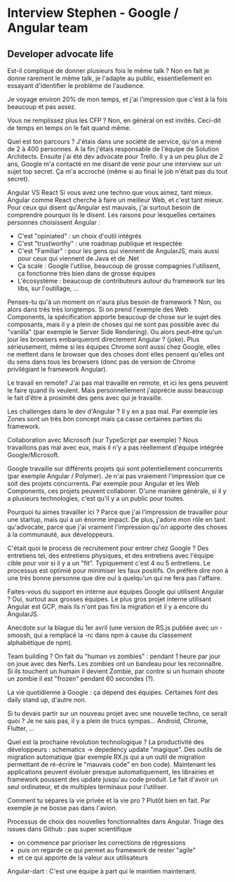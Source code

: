 # Interview Stephen - Google / Angular team

## Developer advocate life
Est-il compliqué de donner plusieurs fois le même talk ?
Non en fait je donne rarement le même talk, je l'adapte au public, essentiellement en essayant d'identifier le problème de l'audience.

Je voyage environ 20% de mon temps, et j'ai l'impression que c'est à la fois beaucoup et pas assez.

Vous ne remplissez plus les CFP ?
Non, en général on est invités. Ceci-dit de temps en temps on le fait quand même.

Quel est ton parcours ?
J'étais dans une société de service, qu'on a mené de 2 à 400 personnes. A la fin j'étais responsable de l'équipe de Solution Architects.
Ensuite j'ai été dev advocate pour Trello.
Il y a un peu plus de 2 ans, Google m'a contacté en me disant de venir pour une interview sur un sujet top secret. Ça m'a accroché (même si au final le job n'était pas du tout secret).

Angular VS React
Si vous avez une techno que vous aimez, tant mieux. Angular comme React cherche à faire un meilleur Web, et c'est tant mieux.
Pour ceux qui disent qu'Angular est mauvais, j'ai surtout besoin de comprendre pourquoi ils le disent.
Les raisons pour lesquelles certaines personnes choisissent Angular : 
 - C'est "opiniated" : un choix d'outil intégrés
 - C'est "trustworthy" : une roadmap publique et respectée
 - C'est "Familiar" : pour les gens qui viennent de AngularJS, mais aussi pour ceux qui viennent de Java et de .Net
 - Ça scale : Google l'utilise, beaucoup de grosse compagnies l'utilisent, ça fonctionne très bien dans de grosse équipes
 - L'écosystème : beaucoup de contributeurs autour du framework sur les libs, sur l'outillage, ...

Penses-tu qu'à un moment on n'aura plus besoin de framework ?
Non, ou alors dans très très longtemps. Si on prend l'exemple des Web Components, la spécification apporte beaucoup de chose sur le sujet des composants, mais il y a plein de choses qui ne sont pas possible avec du "vanilla" (par exemple le Server Side Rendering). Ou alors peut-être qu'un jour les browsers embarqueront directement Angular ? (joke). Plus sérieusement, même si les équipes Chrome sont aussi chez Google, elles ne mettent dans le browser que des choses dont elles pensent qu'elles ont du sens dans tous les browsers (donc pas de version de Chrome privilégiant le framework Angular).

Le travail en remote?
J'ai pas mal travaillé en remote, et ici les gens peuvent le faire quand ils veulent. Mais personnellement j'apprécie aussi beaucoup le fait d'être à proximité des gens avec qui je travaille.

Les challenges dans le dev d'Angular ?
Il y en a pas mal. Par exemple les Zones sont un très bon concept mais ça casse certaines parties du framework. 

Collaboration avec Microsoft (sur TypeScript par exemple) ?
Nous travaillons pas mal avec eux, mais il n'y a pas réellement d'équipe intégrée Google/Microsoft.

Google travaille sur différents projets qui sont potentiellement concurrents (par exemple Angular / Polymer).
Je n'ai pas vraiement l'impression que ce soit des projets concurrents. Par exemple pour Angular et les Web Components, ces projets peuvent collaborer.
D'une manière générale, si il y a plusieurs technologies, c'est qu'il y a un public pour toutes.

Pourquoi tu aimes travailler ici ?
Parce que j'ai l'impression de travailler pour une startup, mais qui a un énorme impact. De plus, j'adore mon rôle en tant qu'advocate, parce que j'ai vraiment l'impression qu'on apporte des choses à la communauté, aux développeurs.

C'était quoi le process de recrutement pour entrer chez Google ?
Des entretiens tel, des entretiens physiques, et des entretiens avec l'équipe cible pour voir si il y a un "fit".
Typiquement c'est 4 ou 5 entretiens.
Le processus est optimié pour minimiser les faux positifs. On préfère dire non à une très bonne personne que dire oui à quelqu'un qui ne fera pas l'affaire.

Faites-vous du support en interne aux équipes Google qui utilisent Angular ?
Oui, surtout aux grosses équipes. Le plus gros projet interne utilisant Angular est GCP, mais ils n'ont pas fini la migration et il y a encore du AngularJS.

Anecdote sur la blague du 1er avril (une version de RS.js publiée avec un -smoosh, qui a remplacé la -rc dans npm à cause du classement alphabétique de npm).

Team building ?
On fait du "human vs zombies" : pendant 1 heure par jour on joue avec des Nerfs. Les zombies ont un bandeau pour les reconnaître. Si ils touchent un humain il devient Zombie, par contre si un humain shoote un zombie il est "frozen" pendant 60 secondes (?).

La vie quotidienne à Google : 
ça dépend des équipes. Certaines font des daily stand up, d'autre non.

Si tu devais partir sur un nouveau projet avec une nouvelle techno, ce serait quoi ?
Je ne sais pas, il y a plein de trucs sympas... Android, Chrome, Flutter, ...

Quel est la prochaine révolution technologique ?
La productivité des développeurs : schematics -> depedency update "magique". Des outils de migration automatique (par exemple RX.js qui a un outil de migration permettant de ré-écrire le "mauvais code" en bon code). Maintenant les applications peuvent évoluer presque automatiquement, les librairies et framework poussent des update jusqu'au code produit. 
Le fait d'avoir un seul ordinateur, et de multiples terminaux pour l'utiliser.

Comment tu sépares la vie privée et la vie pro ?
Plutôt bien en fait. Par exemple je ne bosse pas dans l'avion.

Processus de choix des nouvelles fonctionnalités dans Angular.
Triage des issues dans Github : pas super scientifique
 - on commence par prioriser les corrections de régressions
 - puis on regarde ce qui permet au framework de rester "agile"
 - et ce qui apporte de la valeur aux utilisateurs

Angular-dart : 
C'est une équipe à part qui le maintien maintenant.